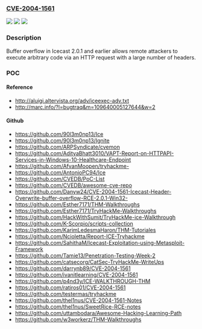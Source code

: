 ### [CVE-2004-1561](https://cve.mitre.org/cgi-bin/cvename.cgi?name=CVE-2004-1561)
![](https://img.shields.io/static/v1?label=Product&message=n%2Fa&color=blue)
![](https://img.shields.io/static/v1?label=Version&message=n%2Fa%20&color=brightgreen)
![](https://img.shields.io/static/v1?label=Vulnerability&message=n%2Fa&color=brightgreen)

### Description

Buffer overflow in Icecast 2.0.1 and earlier allows remote attackers to execute arbitrary code via an HTTP request with a large number of headers.

### POC

#### Reference
- http://aluigi.altervista.org/adv/iceexec-adv.txt
- http://marc.info/?l=bugtraq&m=109640005127644&w=2

#### Github
- https://github.com/90l3m0np13/Ice
- https://github.com/90l3m0np13/Ignite
- https://github.com/ARPSyndicate/cvemon
- https://github.com/AdityaBhatt3010/VAPT-Report-on-HTTPAPI-Services-in-Windows-10-Healthcare-Endpoint
- https://github.com/AfvanMoopen/tryhackme-
- https://github.com/AntonioPC94/Ice
- https://github.com/CVEDB/PoC-List
- https://github.com/CVEDB/awesome-cve-repo
- https://github.com/Danyw24/CVE-2004-1561-Icecast-Header-Overwrite-buffer-overflow-RCE-2.0.1-Win32-
- https://github.com/Esther7171/THM-Walkthroughs
- https://github.com/Esther7171/TryHackMe-Walkthroughs
- https://github.com/HackWithSumit/TryHackMe-ice-Walkthrough
- https://github.com/K-Scorpio/scripts-collection
- https://github.com/KarimLedesmaHaron/THM-Tutoriales
- https://github.com/Ncioletta/Report-ICE-Tryhackme
- https://github.com/SahithaM/Icecast-Exploitation-using-Metasploit-Framework
- https://github.com/Tamie13/Penetration-Testing-Week-2
- https://github.com/catsecorg/CatSec-TryHackMe-WriteUps
- https://github.com/darrynb89/CVE-2004-1561
- https://github.com/ivanitlearning/CVE-2004-1561
- https://github.com/p4nd3y/ICE-WALKTHROUGH-THM
- https://github.com/ratiros01/CVE-2004-1561
- https://github.com/testermas/tryhackme
- https://github.com/thel1nus/CVE-2004-1561-Notes
- https://github.com/thel1nus/SweetRice-RCE-notes
- https://github.com/uttambodara/Awesome-Hacking-Learning-Path
- https://github.com/w3workerz/THM-Walkthroughs

